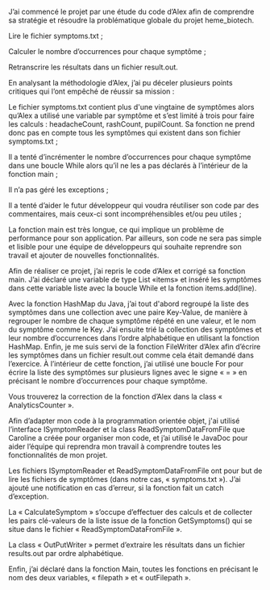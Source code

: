 J’ai commencé le projet par une étude du code d’Alex afin de comprendre sa stratégie et résoudre la problématique globale du projet heme_biotech.

Lire le fichier symptoms.txt ;
 
Calculer le nombre d’occurrences pour chaque symptôme ;
 
Retranscrire les résultats dans un fichier result.out.
 
En analysant la méthodologie d’Alex, j’ai pu déceler plusieurs points critiques qui l’ont empêché de réussir sa mission :

Le fichier symptoms.txt contient plus d'une vingtaine de symptômes alors qu’Alex a utilisé une variable par symptôme et s’est limité à trois pour faire les calculs : headacheCount, rashCount, pupilCount. Sa fonction ne prend donc pas en compte tous les symptômes qui existent dans son fichier symptoms.txt ;
 
Il a tenté d’incrémenter le nombre d’occurrences pour chaque symptôme dans une boucle While alors qu’il ne les a pas déclarés à l’intérieur de la fonction main ;
 
Il n’a pas géré les exceptions ;
 
Il a tenté d’aider le futur développeur qui voudra réutiliser son code par des commentaires, mais ceux-ci sont incompréhensibles et/ou peu utiles ;
 
La fonction main est très longue, ce qui implique un problème de performance pour son application. Par ailleurs, son code ne sera pas simple et lisible pour une équipe de développeurs qui souhaite reprendre son travail et ajouter de nouvelles fonctionnalités.
 
Afin de réaliser ce projet, j’ai repris le code d’Alex et corrigé sa fonction main. J’ai déclaré une variable de type List «items» et inséré les symptômes dans cette variable liste avec la boucle While et la fonction items.add(line). 

Avec la fonction HashMap du Java, j’ai tout d'abord regroupé la liste des symptômes dans une collection avec une paire Key-Value, de manière à regrouper le nombre de chaque symptôme répété en une valeur, et le nom du symptôme comme le Key. J’ai ensuite trié la collection des symptômes et leur nombre d’occurrences dans l’ordre alphabétique en utilisant la fonction HashMap. Enfin, je me suis servi de la fonction FileWriter d’Alex afin d’écrire les symptômes dans un fichier result.out comme cela était demandé dans l’exercice. À l’intérieur de cette fonction, j’ai utilisé une boucle For pour écrire la liste des symptômes sur plusieurs lignes avec le signe « = » en précisant le nombre d’occurrences pour chaque symptôme.

Vous trouverez la correction de la fonction d’Alex dans la class « AnalyticsCounter ».

Afin d’adapter mon code à la programmation orientée objet, j'ai utilisé l’interface ISymptomReader et la class ReadSymptomDataFromFile que Caroline a créée pour organiser mon code, et j’ai utilisé le JavaDoc pour aider l’équipe qui reprendra mon travail à comprendre toutes les fonctionnalités de mon projet.

Les fichiers ISymptomReader et ReadSymptomDataFromFile ont pour but de lire les fichiers de symptômes (dans notre cas, « symptoms.txt »). J’ai ajouté une notification en cas d’erreur, si la fonction fait un catch d’exception.

La « CalculateSymptom » s’occupe d’effectuer des calculs et de collecter les pairs clé-valeurs de la liste issue de la fonction GetSymptoms() qui se situe dans le fichier « ReadSymptomDataFromFile ».

La class « OutPutWriter » permet d’extraire les résultats dans un fichier results.out par ordre alphabétique.

Enfin, j’ai déclaré dans la fonction Main, toutes les fonctions en précisant le nom des deux variables, « filepath » et « outFilepath ».
